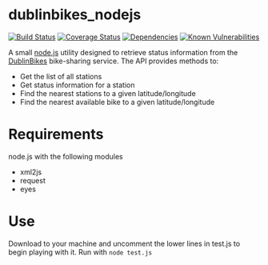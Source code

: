 dublinbikes_nodejs
=

[![Build Status](https://travis-ci.org/skhg/dublinbikes_nodejs.svg?branch=master)](https://travis-ci.org/skhg/dublinbikes_nodejs) [![Coverage Status](https://coveralls.io/repos/github/skhg/dublinbikes_nodejs/badge.svg?branch=master)](https://coveralls.io/github/skhg/dublinbikes_nodejs?branch=master) [![Dependencies](https://david-dm.org/skhg/dublinbikes_nodejs.svg)](https://david-dm.org/skhg/dublinbikes_nodejs.svg) [![Known Vulnerabilities](https://snyk.io/test/github/skhg/dublinbikes_nodejs/badge.svg)](https://snyk.io/test/github/skhg/dublinbikes_nodejs)

A small [node.js](https://nodejs.org/en/) utility designed to retrieve status information from the [DublinBikes](http://www.dublinbikes.ie/) bike-sharing service. The API provides methods to:
* Get the list of all stations
* Get status information for a station
* Find the nearest stations to a given latitude/longitude
* Find the nearest available bike to a given latitude/longitude

Requirements
==
node.js with the following modules
* xml2js
* request
* eyes

Use
==
Download to your machine and uncomment the lower lines in test.js to begin playing with it. Run with `node test.js`
